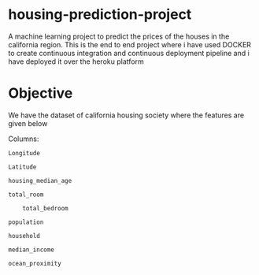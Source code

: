 # housing-prediction-project
A machine learning project to predict the prices of the houses in the california region.
This is the end to end project where i have used DOCKER to create continuous integration and continuous deployment pipeline and i have deployed it over the heroku platform 

# Objective
 We have the dataset of california housing society where the features are given below
 
 Columns:
    
	Longitude
 
	Latitude
 
	housing_median_age
 
	total_room

        total_bedroom
 
	population
 
	household
 
	median_income
 
	ocean_proximity
	
